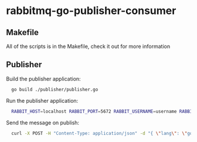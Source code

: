 # rabbitmq-go-publisher-consumer

## Makefile

All of the scripts is in the Makefile, check it out for more information

## Publisher

Build the publisher application:

```bash
  go build ./publisher/publisher.go
```

Run the publisher application:

```bash
  RABBIT_HOST=localhost RABBIT_PORT=5672 RABBIT_USERNAME=username RABBIT_PASSWORD=password ./publisher
```

Send the message on publish:

```bash
  curl -X POST -H "Content-Type: application/json" -d "{ \"lang\": \"go\", \"code\": \"fmt.Println(\"Hello there!\")\" }" http://localhost:8081/publish
```

<!--
### Dockerize Publisher

Build the publisher container:

```bash
  docker build . -t  nikolasmelui/rabbitmq-go-publisher:v1.0.0
```

Run the publisher container instance:

``bash
  docker run -it --rm --network rabbitmq -e RABBIT_HOST=localhost -e RABBIT_PORT=5672 -e RABBIT_USERNAME=nikolasmelui -e RABBIT_PASSWORD=password -p 8081:8081 .
```
-->
